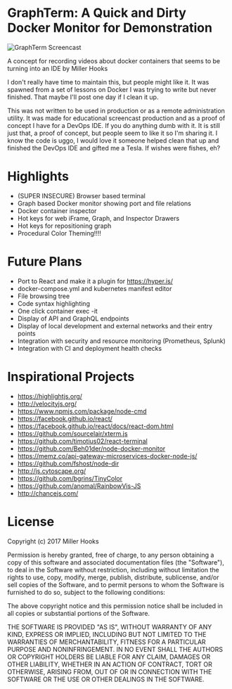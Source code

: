 __GraphTerm: A Quick and Dirty Docker Monitor for Demonstration__
==============================================================

![GraphTerm Screencast](https://github.com/millerhooks/GraphTerm/raw/master/docs/images/DockerGraphTerminal.gif)

A concept for recording videos about docker containers that seems
to be turning into an IDE by Miller Hooks

I don't really have time to maintain this, but people might like it.
It was spawned from a set of lessons on Docker I was trying to write
but never finished. That maybe I'll post one day if I clean it up.

This was not written to be used in production or as a remote
administration utility. It was made for educational screencast
production and as a proof of concept I have for a DevOps IDE. If
you do anything dumb with it. It is still just that, a proof of concept,
but people seem to like it so I'm sharing it. I know the code is uggo,
I would love it someone helped clean that up and finished the DevOps IDE and
gifted me a Tesla. If wishes were fishes, eh?


Highlights
==========

* (SUPER INSECURE) Browser based terminal
* Graph based Docker monitor showing port and file relations
* Docker container inspector
* Hot keys for web iFrame, Graph, and Inspector Drawers
* Hot keys for repositioning graph
* Procedural Color Theming!!!!

Future Plans
============
* Port to React and make it a plugin for https://hyper.is/
* docker-compose.yml and kubernetes manifest editor
* File browsing tree
* Code syntax highlighting
* One click container exec -it
* Display of API and GraphQL endpoints
* Display of local development and external networks and their entry points
* Integration with security and resource monitoring (Prometheus, Splunk)
* Integration with CI and deployment health checks

Inspirational Projects
======================

* https://highlightjs.org/
* http://velocityjs.org/
* https://www.npmjs.com/package/node-cmd
* https://facebook.github.io/react/
* https://facebook.github.io/react/docs/react-dom.html
* https://github.com/sourcelair/xterm.js
* https://github.com/timotius02/react-terminal
* https://github.com/Beh01der/node-docker-monitor
* https://memz.co/api-gateway-microservices-docker-node-js/
* https://github.com/fshost/node-dir
* http://js.cytoscape.org/
* https://github.com/bgrins/TinyColor
* https://github.com/anomal/RainbowVis-JS
* http://chancejs.com/

License
=======
Copyright (c) 2017 Miller Hooks

Permission is hereby granted, free of charge, to any person obtaining a copy of this software and associated documentation files (the "Software"), to deal in the Software without restriction, including without limitation the rights to use, copy, modify, merge, publish, distribute, sublicense, and/or sell copies of the Software, and to permit persons to whom the Software is furnished to do so, subject to the following conditions:

The above copyright notice and this permission notice shall be included in all copies or substantial portions of the Software.

THE SOFTWARE IS PROVIDED "AS IS", WITHOUT WARRANTY OF ANY KIND, EXPRESS OR IMPLIED, INCLUDING BUT NOT LIMITED TO THE WARRANTIES OF MERCHANTABILITY, FITNESS FOR A PARTICULAR PURPOSE AND NONINFRINGEMENT. IN NO EVENT SHALL THE AUTHORS OR COPYRIGHT HOLDERS BE LIABLE FOR ANY CLAIM, DAMAGES OR OTHER LIABILITY, WHETHER IN AN ACTION OF CONTRACT, TORT OR OTHERWISE, ARISING FROM, OUT OF OR IN CONNECTION WITH THE SOFTWARE OR THE USE OR OTHER DEALINGS IN THE SOFTWARE.
